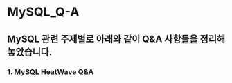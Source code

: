 # MySQL_Q-A

## MySQL 관련 주제별로 아래와 같이 Q&A 사항들을 정리해 놓았습니다.

### 1. [MySQL HeatWave Q&A](https://github.com/khkwon01/MySQL_Q-A/blob/main/cloud_heatwave.md)
